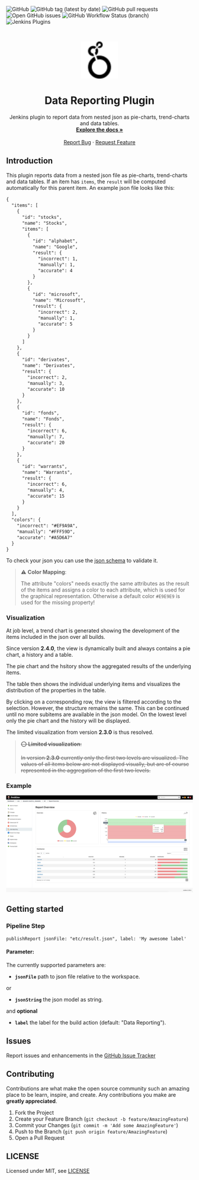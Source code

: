 ![GitHub](https://img.shields.io/github/license/simonsymhoven/data-reporting-plugin)
![GitHub tag (latest by date)](https://img.shields.io/github/v/tag/simonsymhoven/data-reporting-plugin)
![GitHub pull requests](https://img.shields.io/github/issues-pr/simonsymhoven/data-reporting-plugin)
![Open GitHub issues](https://img.shields.io/github/issues/simonsymhoven/data-reporting-plugin)
![GitHub Workflow Status (branch)](https://img.shields.io/github/workflow/status/simonsymhoven/data-reporting-plugin/GitHub%20CI/master?label=GitHub%20CI)
![Jenkins Plugins](https://img.shields.io/jenkins/plugin/v/data-reporting-plugin?label=latest%20version)

<br />
<p align="center">
  <a href="#">
   <img src="src/main/webapp/icons/data-reporting-icon.svg" alt="Logo" width="100" height="100">
  </a>

  <h1 align="center">Data Reporting Plugin</h1>

  <p align="center">
    Jenkins plugin to report data from nested json as pie-charts, trend-charts and data tables.
    <br />
    <a href="https://github.com/simonsymhoven/data-reporting-plugin/blob/master/README.md"><strong>Explore the docs »</strong></a>
    <br />
    <br />
    <a href="https://github.com/simonsymhoven/data-reporting-plugin/issues">Report Bug</a>
    ·
    <a href="https://github.com/simonsymhoven/data-reporting-plugin/issues">Request Feature</a>
  </p>
</p>

## Introduction

This plugin reports data from a nested json file as pie-charts, trend-charts and data tables. 
If an item has `items`, the `result` will be computed automatically for this parent item.
An example json file looks like this: 

```
{
  "items": [
    {
      "id": "stocks",
      "name": "Stocks",
      "items": [
        {
          "id": "alphabet",
          "name": "Google",
          "result": {
            "incorrect": 1,
            "manually": 1,
            "accurate": 4
          }
        },
        {
          "id": "microsoft",
          "name": "Microsoft",
          "result": {
            "incorrect": 2,
            "manually": 1,
            "accurate": 5
          }
        }
      ]
    },
    {
      "id": "derivates",
      "name": "Derivates",
      "result": {
        "incorrect": 2,
        "manually": 3,
        "accurate": 10
      }
    },
    {
      "id": "fonds",
      "name": "Fonds",
      "result": {
        "incorrect": 6,
        "manually": 7,
        "accurate": 20
      }
    },
    {
      "id": "warrants",
      "name": "Warrants",
      "result": {
        "incorrect": 6,
        "manually": 4,
        "accurate": 15
      }
    }
  ],
  "colors": {
    "incorrect": "#EF9A9A",
    "manually": "#FFF59D",
    "accurate": "#A5D6A7"
  }
}
```

To check your json you can use the [json schema](src/main/resources/report.json) to validate it.

> ⚠️ **Color Mapping**:
>
> The attribute "colors" needs exactly the same attributes as the result of the 
> items and assigns a color to each attribute, which is used for the graphical representation. Otherwise
> a default color `#E9E9E9` is used for the missing property!


### Visualization

At job level, a trend chart is generated showing the development 
of the items included in the json over all builds.

Since version **2.4.0**, the view is dynamically built and always contains a pie chart, a history and a table.

The pie chart and the hsitory show the aggregated results of the underlying items.

The table then shows the individual underlying items and visualizes the distribution of the properties in the table.

By clicking on a corresponding row, the view is filtered according to the selection. 
However, the structure remains the same. This can be continued until no more subitems are 
available in the json model. On the lowest level only the pie chart and the history will be displayed.

The limited visualization from version **2.3.0** is thus resolved.

> ~~⭕  **Limited visualization**:~~
>
> ~~In version **2.3.0** currently only the first two levels are visualized. 
> The values of all items below are not displayed visually, but are 
> of course represented in the aggregation of the first two levels.~~


### Example

![ui](etc/ui-2.4.0.png)

## Getting started

### Pipeline Step

```
publishReport jsonFile: "etc/result.json", label: 'My awesome label' 
```

#### Parameter: 

The currently supported parameters are:

- **`jsonFile`** path to json file relative to the workspace.

or 

- **`jsonString`** the json model as string.

and **optional**
- **`label`** the label for the build action (default: "Data Reporting").

## Issues

Report issues and enhancements in the [GitHub Issue Tracker](https://github.com/simonsymhoven/data-reporting-plugin/issues)

## Contributing

Contributions are what make the open source community such an amazing place to be learn,
inspire, and create. Any contributions you make are **greatly appreciated**.

1.  Fork the Project
2.  Create your Feature Branch (`git checkout -b feature/AmazingFeature`)
3.  Commit your Changes (`git commit -m 'Add some AmazingFeature'`)
4.  Push to the Branch (`git push origin feature/AmazingFeature`)
5.  Open a Pull Request

## LICENSE

Licensed under MIT, see [LICENSE](LICENSE)

